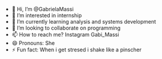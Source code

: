 - 👋 Hi, I’m @GabrielaMassi
- 👀 I’m interested in internship
- 🌱 I’m currently learning analysis and systems development
- 💞️ I’m looking to collaborate on programming
- 📫 How to reach me? Instagram Gabi_Massi
- 😄 Pronouns: She
- ⚡ Fun fact: When i get stresed i shake like a pinscher

<!---
GabrielaMassi/GabrielaMassi is a ✨ special ✨ repository because its `README.md` (this file) appears on your GitHub profile.
You can click the Preview link to take a look at your changes.
--->
